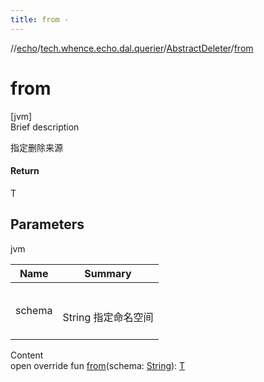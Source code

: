 ```yaml
---
title: from -
---
```

//[echo](../../index.md)/[tech.whence.echo.dal.querier](../index.md)/[AbstractDeleter](index.md)/[from](from.md)



# from  
[jvm]  
Brief description  


指定删除来源



#### Return  


T



## Parameters  
  
jvm  
  
|  Name|  Summary| 
|---|---|
| schema| <br><br>String 指定命名空间<br><br>
  
  
Content  
open override fun [from](from.md)(schema: [String](https://kotlinlang.org/api/latest/jvm/stdlib/kotlin/-string/index.html)): [T](index.md)  



